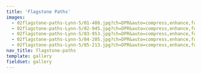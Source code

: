 ```yaml
---
title: 'Flagstone Paths'
images:
  - 02flagstone-paths-Lynn-5/01-408.jpg?ch=DPR&auto=compress,enhance,format&w=475&h=300
  - 02flagstone-paths-Lynn-5/02-945.jpg?ch=DPR&auto=compress,enhance,format&w=475&h=300
  - 02flagstone-paths-Lynn-5/03-953.jpg?ch=DPR&auto=compress,enhance,format&w=475&h=300
  - 02flagstone-paths-Lynn-5/04-205.jpg?ch=DPR&auto=compress,enhance,format&w=475&h=300
  - 02flagstone-paths-Lynn-5/05-213.jpg?ch=DPR&auto=compress,enhance,format&w=475&h=300
nav_title: flagstone-paths
template: gallery
fieldset: gallery
---
```

